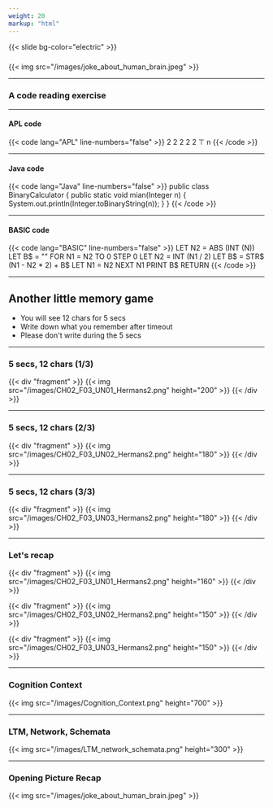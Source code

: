 ```yaml
---
weight: 20
markup: "html"
---
```

{{< slide bg-color="electric" >}}

### 

{{< img src="/images/joke_about_human_brain.jpeg" >}}

------

### A code reading exercise

------

#### APL code
{{< code lang="APL" line-numbers="false" >}}
2 2 2 2 2 ⊤ n
{{< /code >}}

------

#### Java code
{{< code lang="Java" line-numbers="false" >}}
public class BinaryCalculator { 
   public static void mian(Integer n) {
      System.out.println(Integer.toBinaryString(n)); 
   }
}
{{< /code >}}

------

#### BASIC code
{{< code lang="BASIC" line-numbers="false" >}}
LET N2 =  ABS (INT (N))
LET B$ = ""
FOR N1 = N2 TO 0 STEP 0
     LET N2 =  INT (N1 / 2)
     LET B$ =  STR$ (N1 - N2 * 2) + B$
     LET N1 = N2
NEXT N1
PRINT B$
RETURN
{{< /code >}}

------

## Another little memory game

- You will see 12 chars for 5 secs
- Write down what you remember after timeout
- Please don't write during the 5 secs

------

### 5 secs, 12 chars (1/3)

{{< div "fragment" >}}
{{< img src="/images/CH02_F03_UN01_Hermans2.png" height="200" >}}
{{< /div >}}

------

### 5 secs, 12 chars (2/3)

{{< div "fragment" >}}
{{< img src="/images/CH02_F03_UN02_Hermans2.png" height="180" >}}
{{< /div >}}

------

### 5 secs, 12 chars (3/3)

{{< div "fragment" >}}
{{< img src="/images/CH02_F03_UN03_Hermans2.png" height="180" >}}
{{< /div >}}

------

### Let's recap

{{< div "fragment" >}}
{{< img src="/images/CH02_F03_UN01_Hermans2.png" height="160" >}}
{{< /div >}}

{{< div "fragment" >}}
{{< img src="/images/CH02_F03_UN02_Hermans2.png" height="150" >}}
{{< /div >}}

{{< div "fragment" >}}
{{< img src="/images/CH02_F03_UN03_Hermans2.png" height="150" >}}
{{< /div >}}

------

### Cognition Context

{{< img src="/images/Cognition_Context.png" height="700" >}}

------

### LTM, Network, Schemata

{{< img src="/images/LTM_network_schemata.png" height="300" >}}

------

### Opening Picture Recap

{{< img src="/images/joke_about_human_brain.jpeg" >}}
